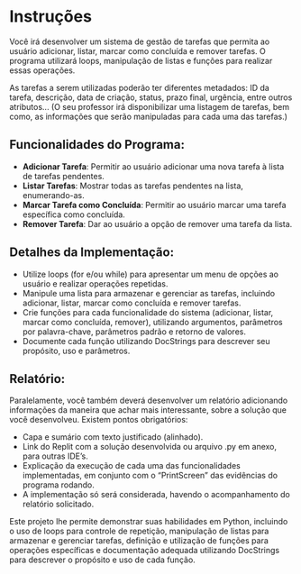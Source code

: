 # Instruções

Você irá desenvolver um sistema de gestão de tarefas que permita ao usuário adicionar, listar, marcar como concluída e remover tarefas. O programa utilizará loops, manipulação de listas e funções para realizar essas operações.

As tarefas a serem utilizadas poderão ter diferentes metadados: ID da tarefa, descrição, data de criação, status, prazo final, urgência, entre outros atributos... (O seu professor irá disponibilizar uma listagem de tarefas, bem como, as informações que serão manipuladas para cada uma das tarefas.)

## Funcionalidades do Programa:

* __Adicionar Tarefa__: Permitir ao usuário adicionar uma nova tarefa à lista de tarefas pendentes.
* __Listar Tarefas__: Mostrar todas as tarefas pendentes na lista, enumerando-as.
* __Marcar Tarefa como Concluída__: Permitir ao usuário marcar uma tarefa específica como concluída.
* __Remover Tarefa__: Dar ao usuário a opção de remover uma tarefa da lista.

## Detalhes da Implementação:

* Utilize loops (for e/ou while) para apresentar um menu de opções ao usuário e realizar operações repetidas.
* Manipule uma lista para armazenar e gerenciar as tarefas, incluindo adicionar, listar, marcar como concluída e remover tarefas.
* Crie funções para cada funcionalidade do sistema (adicionar, listar, marcar como concluída, remover), utilizando argumentos, parâmetros por palavra-chave, parâmetros padrão e retorno de valores.
* Documente cada função utilizando DocStrings para descrever seu propósito, uso e parâmetros.

## Relatório:

Paralelamente, você também deverá desenvolver um relatório adicionando informações da maneira que achar mais interessante, sobre a solução que você desenvolveu. Existem pontos obrigatórios:

* Capa e sumário com texto justificado (alinhado).
* Link do Replit com a solução desenvolvida ou arquivo .py em anexo, para outras IDE’s.
* Explicação da execução de cada uma das funcionalidades implementadas, em conjunto com o “PrintScreen” das evidências do programa rodando.
* A implementação só será considerada, havendo o acompanhamento do relatório solicitado.

Este projeto lhe permite demonstrar suas habilidades em Python, incluindo o uso de loops para controle de repetição, manipulação de listas para armazenar e gerenciar tarefas, definição e utilização de funções para operações específicas e documentação adequada utilizando DocStrings para descrever o propósito e uso de cada função.